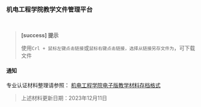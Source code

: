 ### 机电工程学院教学文件管理平台
<br/> 


> **[success] 提示**
> 
> 使用`Crl + 鼠标左键点击链接`或`鼠标右键点击链接，选择从链接另存文件为`，可下载文件



#### 通知

专业认证材料整理请参照： [机电工程学院电子版教学材料存档格式](./Markdown/Teaching/JX_27-机电工程学院电子版教学材料存档格式（新文件）.docx)

> 上述材料更新日期：2023年12月11日


<br/>